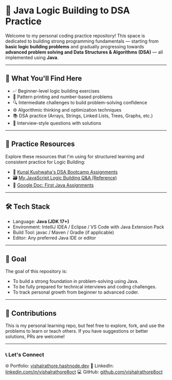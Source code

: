 # 🚀 Java Logic Building to DSA Practice

Welcome to my personal coding practice repository! This space is dedicated to building strong programming fundamentals — starting from **basic logic building problems** and gradually progressing towards **advanced problem solving and Data Structures & Algorithms (DSA)** — all implemented using **Java**.

---

## 🧠 What You'll Find Here

* ✅ Beginner-level logic building exercises
* 🔁 Pattern printing and number-based problems
* 🔍 Intermediate challenges to build problem-solving confidence
* ⚙️ Algorithmic thinking and optimization techniques
* 📚 DSA practice (Arrays, Strings, Linked Lists, Trees, Graphs, etc.)
* 🧪 Interview-style questions with solutions

---

## 📘 Practice Resources

Explore these resources that I'm using for structured learning and consistent practice for Logic Building:

* 📄 [Kunal Kushwaha's DSA Bootcamp Assignments](https://github.com/kunal-kushwaha/DSA-Bootcamp-Java/blob/main/assignments/02-first-java.md)
* 🗃️ [My JavaScript Logic Building Q\&A (Reference)](https://github.com/vishalrathore8oct/JavaScript-LogicBuilding-DSA/blob/main/01_to_07_quesions.md)
* 🧾 [Google Doc: First Java Assignments](https://docs.google.com/document/d/1KH0DMXC-6hNLEMbcbJEVSx4mVtZ1Ll5JQHg1VLBPMuI/edit#heading=h.2dav3wmuitst)
---

## 🛠️ Tech Stack

* Language: **Java (JDK 17+)**
* Environment: IntelliJ IDEA / Eclipse / VS Code with Java Extension Pack
* Build Tool: javac / Maven / Gradle (if applicable)
* Editor: Any preferred Java IDE or editor

---

## 🎯 Goal

The goal of this repository is:

* To build a strong foundation in problem-solving using Java.
* To be fully prepared for technical interviews and coding challenges.
* To track personal growth from beginner to advanced coder.

---

## 🌱 Contributions

This is my personal learning repo, but feel free to explore, fork, and use the problems to learn or teach others. If you have suggestions or better solutions, PRs are welcome!

---

### 📞 Let's Connect

🌐 Portfolio: [vishalrathore.hashnode.dev](https://vishalrathore.hashnode.dev)
💼 LinkedIn: [linkedin.com/in/vishalrathore8oct](https://linkedin.com/in/vishalrathore8oct)
💻 GitHub: [github.com/vishalrathore8oct](https://github.com/vishalrathore8oct)



